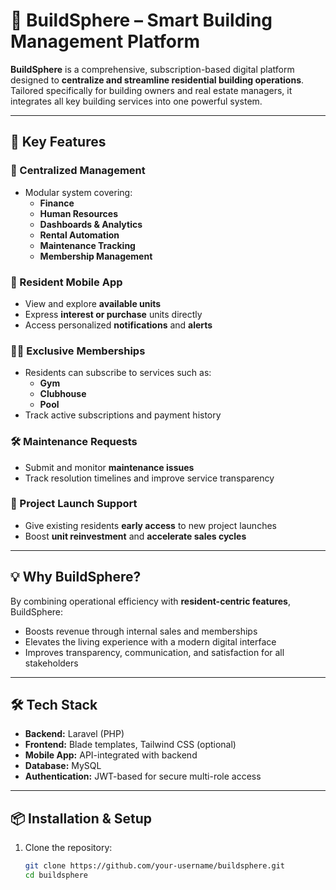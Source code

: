 # 🏢 BuildSphere – Smart Building Management Platform

**BuildSphere** is a comprehensive, subscription-based digital platform designed to **centralize and streamline residential building operations**. Tailored specifically for building owners and real estate managers, it integrates all key building services into one powerful system.

---

## 🌟 Key Features

### 🧠 Centralized Management
- Modular system covering:
  - **Finance**
  - **Human Resources**
  - **Dashboards & Analytics**
  - **Rental Automation**
  - **Maintenance Tracking**
  - **Membership Management**

### 📱 Resident Mobile App
- View and explore **available units**
- Express **interest or purchase** units directly
- Access personalized **notifications** and **alerts**

### 🏋️‍♂️ Exclusive Memberships
- Residents can subscribe to services such as:
  - **Gym**
  - **Clubhouse**
  - **Pool**
- Track active subscriptions and payment history

### 🛠️ Maintenance Requests
- Submit and monitor **maintenance issues**
- Track resolution timelines and improve service transparency

### 🚀 Project Launch Support
- Give existing residents **early access** to new project launches
- Boost **unit reinvestment** and **accelerate sales cycles**

---

## 💡 Why BuildSphere?

By combining operational efficiency with **resident-centric features**, BuildSphere:
- Boosts revenue through internal sales and memberships
- Elevates the living experience with a modern digital interface
- Improves transparency, communication, and satisfaction for all stakeholders

---

## 🛠️ Tech Stack

- **Backend:** Laravel (PHP)
- **Frontend:** Blade templates, Tailwind CSS (optional)
- **Mobile App:** API-integrated with backend
- **Database:** MySQL
- **Authentication:** JWT-based for secure multi-role access

---

## 📦 Installation & Setup

1. Clone the repository:
   ```bash
   git clone https://github.com/your-username/buildsphere.git
   cd buildsphere
